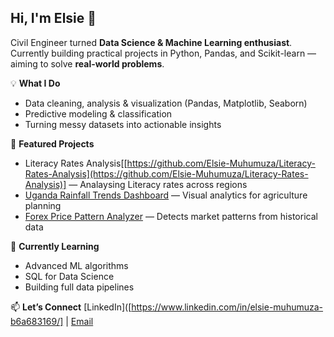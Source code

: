 ## Hi, I'm Elsie 👋
Civil Engineer turned **Data Science & Machine Learning enthusiast**.  
Currently building practical projects in Python, Pandas, and Scikit-learn — aiming to solve **real-world problems**.

💡 **What I Do**
- Data cleaning, analysis & visualization (Pandas, Matplotlib, Seaborn)
- Predictive modeling & classification
- Turning messy datasets into actionable insights

📂 **Featured Projects**
- Literacy Rates Analysis[[https://github.com/Elsie-Muhumuza/Literacy-Rates-Analysis](https://github.com/Elsie-Muhumuza/Literacy-Rates-Analysis)] — Analaysing Literacy rates across regions 
- [Uganda Rainfall Trends Dashboard](link_to_repo) — Visual analytics for agriculture planning  
- [Forex Price Pattern Analyzer](link_to_repo) — Detects market patterns from historical data

🎯 **Currently Learning**
- Advanced ML algorithms  
- SQL for Data Science  
- Building full data pipelines

📫 **Let’s Connect**
[LinkedIn]([https://www.linkedin.com/in/elsie-muhumuza-b6a683169/] | [Email](shafferelsie@gmail.com)
